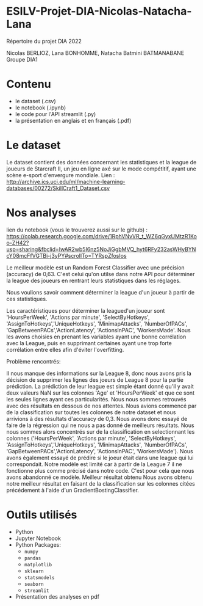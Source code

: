 # ESILV-Projet-DIA-Nicolas-Natacha-Lana
Répertoire du projet DIA 2022

Nicolas BERLIOZ, Lana BONHOMME, Natacha Batmini BATMANABANE
Groupe DIA1

# Contenu
- le dataset (.csv)
- le notebook (.ipynb)
- le code pour l'API streamlit (.py)
- la présentation en anglais et en français (.pdf)

# Le dataset
Le dataset contient des données concernant les statistiques et la league de joueurs de Starcraft II, un jeu en ligne axé sur le mode compétitif, ayant une scène e-sport d'envergure mondiale.
Lien : http://archive.ics.uci.edu/ml/machine-learning-databases/00272/SkillCraft1_Dataset.csv

# Nos analyses
lien du notebook (vous le trouverez aussi sur le github) :
https://colab.research.google.com/drive/1RphVNvVR_t_WZ6qGyxUMtzR1Koo-ZH42?usp=sharing&fbclid=IwAR2wb5I6nz5NoJiGgbMVQ_hyt6RFy232asWHyBYNcY08mcFfVGTBi-j3yPY#scrollTo=TYRspZfosIos


Le meilleur modèle est un Random Forest Classifier avec une précision (accuracy) de 0,63. C'est celui qu'on utilse dans notre API pour déterminer la league des joueurs en rentrant leurs statistiques dans les réglages.

Nous voulions savoir comment déterminer la league d'un joueur à partir de ces statistiques.

Les caractéristiques pour déterminer la leagued'un joueur sont 'HoursPerWeek', 'Actions par minute', 'SelectByHotkeys', 'AssignToHotkeys','UniqueHotkeys', 'MinimapAttacks', 'NumberOfPACs', 'GapBetweenPACs','ActionLatency', 'ActionsInPAC', 'WorkersMade'.
Nous les avons choisies en prenant les variables ayant une bonne corrélation avec la League, puis en supprimant certaines ayant une trop forte corrélation entre elles afin d'éviter l'overfitting.

Problème rencontrés:

Il nous manque des informations sur la League 8, donc nous avons pris la décision de supprimer les lignes des joeurs de League 8 pour la partie prédiction. La prédiction de leur league est simple étant donné qu'il y avait deux valeurs NaN sur les colonnes 'Age' et 'HoursPerWeek' et que ce sont les seules lignes ayant ces particularités.
Nous nous sommes retrouvés avec des résultats en dessous de nos attentes. Nous avions commencé par de la classification sur toutes les colonnes de notre dataset et nous arrivions à des résultats d'accuracy de 0,3. Nous avons donc essayé de faire de la régression qui ne nous a pas donné de meilleurs résultats.
Nous nous sommes alors concentrés sur de la classification en selectionnant les colonnes ('HoursPerWeek', 'Actions par minute', 'SelectByHotkeys', 'AssignToHotkeys','UniqueHotkeys', 'MinimapAttacks', 'NumberOfPACs', 'GapBetweenPACs','ActionLatency', 'ActionsInPAC', 'WorkersMade').
Nous avons également essayé de prédire si le joeur était dans une league qui lui correspondait. Notre modèle est limité car à partir de la League 7 il ne fonctionne plus comme précisé dans notre code. C'est pour cela que nous avons abandonné ce modèle.
Meilleur résultat obtenu Nous avons obtenu notre meilleur résultat en faisant de la classification sur les colonnes citées précédement à l'aide d'un GradientBostingClassifier.


# Outils utilisés
- Python
- Jupyter Notebook
- Python Packages:
	- `numpy`
	- `pandas`
	- `matplotlib`
	- `sklearn`
	- `statsmodels`
	- `seaborn`
	- `streamlit`
- Présentation des analyses en pdf
